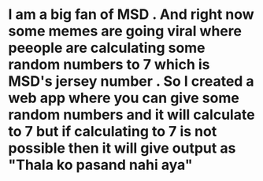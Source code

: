 # I am a big fan of MSD . And right now some memes are going viral where  peeople are calculating some random numbers to 7  which is MSD's jersey number . So I created a web app where you can give some random numbers and it will calculate  to 7 but if calculating to 7 is not possible then it will give output as "Thala ko pasand nahi aya"
